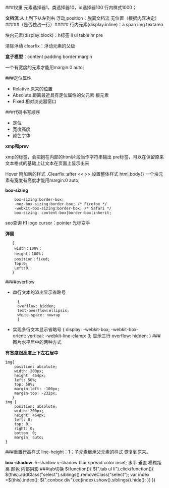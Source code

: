 ###权重 
元素选择器1，类选择器10，id选择器100 行内样式1000；

**文档流**:从上到下从左到右 浮动,position：脱离文档流 无位置（根据内容决定）
#####（是否独占一行）#####
行内元素(display:inline)：a span img textarea 

块内元素(display:block)：h标签 li  ul table hr pre
 
清除浮动 clearfix：浮动元素的父级

**盒子模型**：content padding border margin

一个有宽度的元素才能用margin:0 auto;

###定位属性
+ Relative 原来的位置
+ Absolute 距离最近具有定位属性的父元素   根元素
+ Fixed 相对浏览器窗口

###代码书写顺序
+ 定位 
+ 宽度高度 
+ 颜色字体

**xmp和prev**

xmp的标签，会把抱在内部的html片段当作字符串输出
pre标签，可以在保留原来文本格式的基础上让文本在页面上显示出来

Hover 附加新的样式 
.Clearfix::after
<&lt;     >&gt;
设置整体样式 html,body{}
一个块元素有宽度有高度才能用margin:0 auto;

**box-sizing**

        box-sizing:border-box;
		-moz-box-sizing:border-box; /* Firefox */
		-webkit-box-sizing:border-box; /* Safari */
		box-sizing: content-box|border-box|inherit;


seo查询   h1 logo 
cursor：pointer 光标变手

**弹窗**
    
       {
	    width：100%；
		height：100%；
		position：fixed;
		Top:0;
		Left:0;
	   }
####overflow
+ 单行文本的溢出显示省略号

		{
		overflow: hidden;  
		text-overflow:ellipsis;    
		white-space: nowrap
		}
+ 实现多行文本显示省略号
        {
		display: -webkit-box;
		-webkit-box-orient: vertical;
		-webkit-line-clamp: 3;  显示三行
		overflow: hidden;
		}
###图片水平居中的两种方式

**有宽度跟高度上下左右居中**

    img{
	    position: absolute;
	    width: 200px; 
	    height: 464px;
	    left: 50%;
	    top: 50%;
	    margin-left: -100px;
	    margin-top: -232px;
	   }
	img {
	    position: absolute;
	    width: 200px;
	    height: 464px;
	    left: 0;
	    top: 0;
	    right: 0;
	    bottom: 0;
	    margin: auto;
	}
###重置行高样式
line-height：1；子元素继承父元素的样式 恢复到原来。

**box-shadow**: h-shadow v-shadow blur spread color inset;
             水平        垂直      模糊距离    颜色   内部阴影
###tab切换
    $(function(){
	   	   $(".tab ul li").click(function(){
               $(this).addClass("select").siblings().removeClass("select");
               var index =$(this).index();
               $(".conbox div").eq(index).show().siblings().hide();
	   	   })
    })